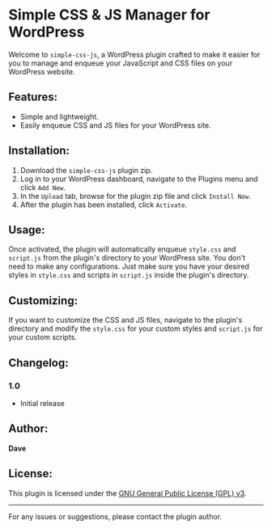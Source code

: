 # Simple CSS & JS Manager for WordPress

Welcome to `simple-css-js`, a WordPress plugin crafted to make it easier for you to manage and enqueue your JavaScript and CSS files on your WordPress website.

## Features:

- Simple and lightweight.
- Easily enqueue CSS and JS files for your WordPress site.
  
## Installation:

1. Download the `simple-css-js` plugin zip.
2. Log in to your WordPress dashboard, navigate to the Plugins menu and click `Add New`.
3. In the `Upload` tab, browse for the plugin zip file and click `Install Now`.
4. After the plugin has been installed, click `Activate`.

## Usage:

Once activated, the plugin will automatically enqueue `style.css` and `script.js` from the plugin's directory to your WordPress site. You don't need to make any configurations. Just make sure you have your desired styles in `style.css` and scripts in `script.js` inside the plugin's directory.

## Customizing:

If you want to customize the CSS and JS files, navigate to the plugin's directory and modify the `style.css` for your custom styles and `script.js` for your custom scripts.

## Changelog:

### 1.0 
- Initial release

## Author:

**Dave**

## License:

This plugin is licensed under the [GNU General Public License (GPL) v3](https://www.gnu.org/licenses/gpl-3.0.en.html).


---

For any issues or suggestions, please contact the plugin author.

